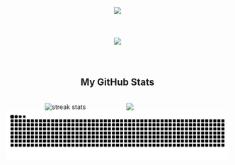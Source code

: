 <p align=center><img src="https://giffiles.alphacoders.com/121/12113.gif"/></p>

<div>
   <h1 align="center"?
    <a href="https://git.io/typing-svg">
        <img src="https://readme-typing-svg.herokuapp.com/?font=Righteous&size=35&center=true&vCenter=true&width=500&height=70&duration=4000&lines=Hi+There!;+I'm+KenarLoNack!" />
    </a>
   </h1>
   <!--<img src="https://visitcount.itsvg.in/api?id=KenarLoNack&label=Profile%20Views&color=2&icon=5&pretty=false" />!-->

   <!-- <h3 align="center">Front End/Mobile Dev</h3> !-->
</div>



<!--- 🔭 Atualmente eu atrabalho com Front-end,mobile, HelpDesk
- 🌱 Estudando ReactJs, Expo, entre outros frameworks JS<br/> !-->

<!--<div align="center">
    <a href="mailto:hschiavolin@gmail.com">
      <img src="https://img.shields.io/badge/Gmail-333333?style=for-the-badge&logo=gmail&logoColor=red" target="_blank" />
    </a>
    <a href=https://in.linkedin.com/in/aiat-iiazalieva-7b8467108/" targte="_blank">
       <img src="https://img.shields.io/badge/LinkedIn-0077B5?style=for-the-badge&logo=linkedin&logoColor=white" target="_blank" />
    </a>
 </div> !-->


<!--<h2 align="center"> Languages-Frameworks-DataBase-Tools </h2>!-->
<br/>

 <!-- <div align="center">
    <a href="https://skillicons.dev">
        <img src="https://skillicons.dev/icons?i=github,javascript" /><br>
        <img src="https://skillicons.dev/icons?i=react,bootstrap,html,css,vscode,figma,tailwind,git,angular,firebase,discord,mongodb,nextjs,notion,php,ts,vite,vue" /> !-->
        
    
 </div>

  <h2 align="center">My GitHub Stats </h2>

   <br>
 <div align=center>
   <img width="46%" src="https://streak-stats.demolab.com/?user=KenarLoNack&count_private=true&theme=react&border_radius=10" alt="streak stats"/>     
   <img align="right" width="46%" src="https://github-readme-stats.vercel.app/api?username=KenarLoNack&show_icons=true&theme=gruvbox" />
   <img width="46%" align="center" src="https://github-readme-stats.vercel.app/api/top-langs/?username=KenarLoNack&hide=HTML&langs_count=8&layout=compact&theme=react&border_radius=10&size_weight=0.5&count_weight=0.5&exclude_repo=github-readme-stats" 
     alt="" /> 
   
<br/>
</div>


<picture align="center">
  <source media="(prefers-color-scheme: dark)" srcset="https://raw.githubusercontent.com/KenarLoNack/KenarLoNack/output/github-contribution-grid-snake-dark.svg">
  <source media="(prefers-color-scheme: light)" srcset="https://raw.githubusercontent.com/KenarLoNack/KenarLoNack/output/github-contribution-grid-snake-dark.svg">
  <img align="center" alt="github contribution grid snake animation" src="https://raw.githubusercontent.com/KenarLoNack/KenarLoNack/output/github-contribution-grid-snake.svg">
</picture>
